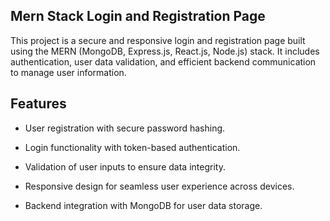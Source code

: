 ## Mern Stack Login and Registration Page

This project is a secure and responsive login and registration page built using the MERN (MongoDB, Express.js, React.js, Node.js) stack. It includes authentication, user data validation, and efficient backend communication to manage user information.



## Features


- User registration with secure password hashing.
  
- Login functionality with token-based authentication.
  
- Validation of user inputs to ensure data integrity.
  
- Responsive design for seamless user experience across devices.
  
- Backend integration with MongoDB for user data storage.
  

